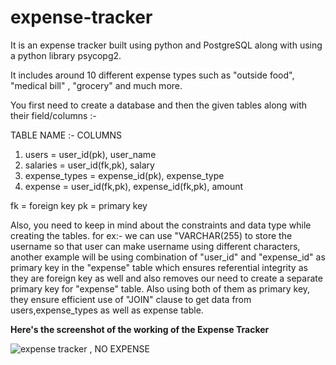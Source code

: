 # expense-tracker
It is an expense tracker built using python and PostgreSQL along with using a python library psycopg2.

It includes around 10 different expense types such as "outside food", "medical bill" , "grocery" and much more.


You first need to create a database and then the given tables along with their field/columns :-

TABLE NAME :- COLUMNS 
1) users = user_id(pk), user_name
2) salaries = user_id(fk,pk), salary
3) expense_types = expense_id(pk), expense_type
4) expense = user_id(fk,pk), expense_id(fk,pk), amount

fk = foreign key
pk = primary key

Also, you need to keep in mind about the constraints and data type while creating the tables. for ex:- we can use "VARCHAR(255) to store the username so that user can make username using different characters, another example will be using combination of "user_id" and "expense_id" as primary key in the "expense" table which ensures referential integrity as they are foreign key as well and also removes our need to create a separate primary key for "expense" table. Also using both of them as primary key, they ensure efficient use of "JOIN" clause to get data from users,expense_types as well as expense table.


**Here's the screenshot of the working of the Expense Tracker**


![expense tracker , NO EXPENSE](https://github.com/ujjwal717/expense-tracker/assets/93403224/38dc3e9e-583c-49f0-9e6c-df4e756d7d74)



